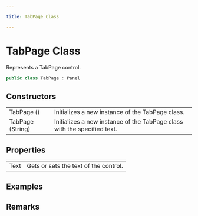 ```yaml
---

title: TabPage Class

---
```


# TabPage Class

Represents a TabPage control.

```csharp
public class TabPage : Panel 
```

## Constructors

<table>
<tr><td>TabPage ()</td><td>Initializes a new instance of the TabPage class.</td></tr>
<tr><td>TabPage (String)</td><td>Initializes a new instance of the TabPage class with the specified text.</td></tr>
</table>

## Properties

<table>
<tr><td>Text</td><td>Gets or sets the text of the control.</td></tr>
</table>

<!-- Only change content below this line, anything above this line will be lost when regenerated. -->

## Examples

## Remarks

